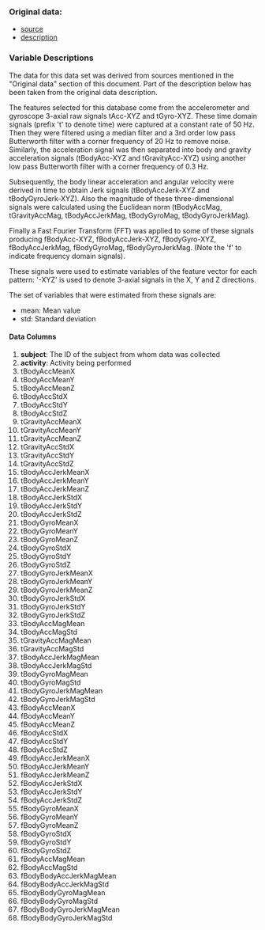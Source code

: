 
### Original data:

- [source](https://d396qusza40orc.cloudfront.net/getdata%2Fprojectfiles%2FUCI%20HAR%20Dataset.zip) 
- [description](http://archive.ics.uci.edu/ml/datasets/Human+Activity+Recognition+Using+Smartphones)

### Variable Descriptions

The data for this data set was derived from sources mentioned in the "Original data" section of this document. Part of the description below has been taken from the original data description.

The features selected for this database come from the accelerometer and gyroscope 3-axial raw signals tAcc-XYZ and tGyro-XYZ. These time domain signals (prefix 't' to denote time) were captured at a constant rate of 50 Hz. Then they were filtered using a median filter and a 3rd order low pass Butterworth filter with a corner frequency of 20 Hz to remove noise. Similarly, the acceleration signal was then separated into body and gravity acceleration signals (tBodyAcc-XYZ and tGravityAcc-XYZ) using another low pass Butterworth filter with a corner frequency of 0.3 Hz.

Subsequently, the body linear acceleration and angular velocity were derived in time to obtain Jerk signals (tBodyAccJerk-XYZ and tBodyGyroJerk-XYZ). Also the magnitude of these three-dimensional signals were calculated using the Euclidean norm (tBodyAccMag, tGravityAccMag, tBodyAccJerkMag, tBodyGyroMag, tBodyGyroJerkMag).

Finally a Fast Fourier Transform (FFT) was applied to some of these signals producing fBodyAcc-XYZ, fBodyAccJerk-XYZ, fBodyGyro-XYZ, fBodyAccJerkMag, fBodyGyroMag, fBodyGyroJerkMag. (Note the 'f' to indicate frequency domain signals).

These signals were used to estimate variables of the feature vector for each pattern: '-XYZ' is used to denote 3-axial signals in the X, Y and Z directions.

The set of variables that were estimated from these signals are:
- mean: Mean value
- std: Standard deviation

#### Data Columns

1. **subject**: The ID of the subject from whom data was collected
2. **activity**: Activity being performed
3. tBodyAccMeanX
4. tBodyAccMeanY
5. tBodyAccMeanZ
6. tBodyAccStdX
7. tBodyAccStdY
8. tBodyAccStdZ
9. tGravityAccMeanX
10. tGravityAccMeanY
11. tGravityAccMeanZ
12. tGravityAccStdX
13. tGravityAccStdY
14. tGravityAccStdZ
15. tBodyAccJerkMeanX
16. tBodyAccJerkMeanY
17. tBodyAccJerkMeanZ
18. tBodyAccJerkStdX
19. tBodyAccJerkStdY
20. tBodyAccJerkStdZ
21. tBodyGyroMeanX
22. tBodyGyroMeanY
23. tBodyGyroMeanZ
24. tBodyGyroStdX
25. tBodyGyroStdY
26. tBodyGyroStdZ
27. tBodyGyroJerkMeanX
28. tBodyGyroJerkMeanY
29. tBodyGyroJerkMeanZ
30. tBodyGyroJerkStdX
31. tBodyGyroJerkStdY
32. tBodyGyroJerkStdZ
33. tBodyAccMagMean
34. tBodyAccMagStd
35. tGravityAccMagMean
36. tGravityAccMagStd
37. tBodyAccJerkMagMean
38. tBodyAccJerkMagStd
39. tBodyGyroMagMean
40. tBodyGyroMagStd
41. tBodyGyroJerkMagMean
42. tBodyGyroJerkMagStd
43. fBodyAccMeanX
44. fBodyAccMeanY
45. fBodyAccMeanZ
46. fBodyAccStdX
47. fBodyAccStdY
48. fBodyAccStdZ
49. fBodyAccJerkMeanX
50. fBodyAccJerkMeanY
51. fBodyAccJerkMeanZ
52. fBodyAccJerkStdX
53. fBodyAccJerkStdY
54. fBodyAccJerkStdZ
55. fBodyGyroMeanX
56. fBodyGyroMeanY
57. fBodyGyroMeanZ
58. fBodyGyroStdX
59. fBodyGyroStdY
60. fBodyGyroStdZ
61. fBodyAccMagMean
62. fBodyAccMagStd
63. fBodyBodyAccJerkMagMean
64. fBodyBodyAccJerkMagStd
65. fBodyBodyGyroMagMean
66. fBodyBodyGyroMagStd
67. fBodyBodyGyroJerkMagMean
68. fBodyBodyGyroJerkMagStd
